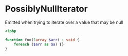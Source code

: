 # PossiblyNullIterator

Emitted when trying to iterate over a value that may be null

```php
<?php

function foo(?array $arr) : void {
    foreach ($arr as $a) {}
}
```
